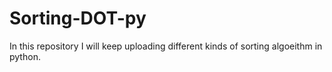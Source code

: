 # Sorting-DOT-py
In this repository I will keep uploading different kinds of sorting algoeithm in python.
